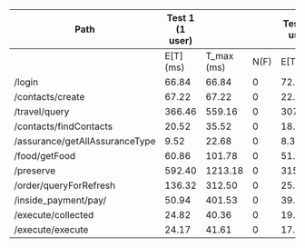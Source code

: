 | Path                     | **Test 1 (1 user)** |         |         | **Test 2 (2 users)** |         |         | **Test 4 (6 users)** |         |         |
|--------------------------|---------------------|---------|---------|----------------------|---------|---------|----------------------|---------|---------|
|                          | E[T] (ms)           | T_max (ms) | N(F)  | E[T] (ms)            | T_max (ms) | N(F)  | E[T] (ms)            | T_max (ms) | N(F)  |
| /login                   | 66.84               | 66.84    | 0       | 72.99                | 77.65    | 0       | 99.42                | 112.96   | 0     |
| /contacts/create         | 67.22               | 67.22    | 0       | 22.10                | 27.04    | 0       | 30.42                | 36.98    | 0     |
| /travel/query            | 366.46              | 559.16   | 0       | 307.00               | 398.63   | 0       | 1182.19              | 1952.75  | 0     |
| /contacts/findContacts   | 20.52               | 35.52    | 0       | 18.21                | 33.42    | 0       | 15.40                | 25.32    | 0     |
| /assurance/getAllAssuranceType | 9.52         | 22.68    | 0       | 8.33                 | 20.13    | 0       | 9.59                 | 20.32    | 0     |
| /food/getFood            | 60.86               | 101.78   | 0       | 51.35                | 68.20    | 0       | 55.80                | 89.77    | 0     |
| /preserve                | 592.40              | 1213.18  | 0       | 31559.65             | 60065.49 | 36      | 60035.80             | 60083.25 | 114   |
| /order/queryForRefresh   | 136.32              | 312.50   | 0       | 25.68                | 40.55    | 0       | xx                   | xx       | xx    |
| /inside_payment/pay/     | 50.94               | 401.53   | 0       | 39.26                | 48.63    | 0       | xx                   | xx       | xx    |
| /execute/collected       | 24.82               | 40.36    | 0       | 19.87                | 31.56    | 0       | xx                   | xx       | xx    |
| /execute/execute         | 24.17               | 41.61    | 0       | 17.52                | 25.41    | 0       | xx                   | xx       | xx    |
